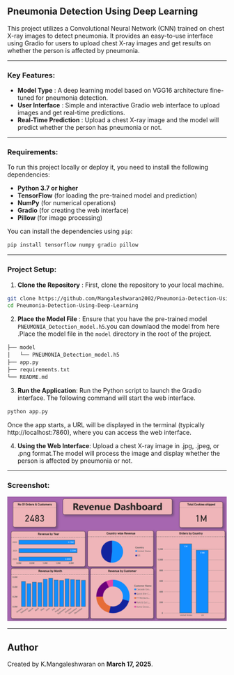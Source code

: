## Pneumonia Detection Using Deep Learning

This project utilizes a Convolutional Neural Network (CNN) trained on chest X-ray images to detect pneumonia. It provides an easy-to-use interface using Gradio for users to upload chest X-ray images and get results on whether the person is affected by pneumonia.

---
### Key Features:

* **Model Type** : A deep learning model based on VGG16 architecture fine-tuned for pneumonia detection.
* **User Interface** : Simple and interactive Gradio web interface to upload images and get real-time predictions.
* **Real-Time Prediction** : Upload a chest X-ray image and the model will predict whether the person has pneumonia or not.

--- 
### Requirements:

To run this project locally or deploy it, you need to install the following dependencies:

* **Python 3.7 or higher**
* **TensorFlow** (for loading the pre-trained model and prediction)
* **NumPy** (for numerical operations)
* **Gradio** (for creating the web interface)
* **Pillow** (for image processing)

You can install the dependencies using `pip`:

```bash
pip install tensorflow numpy gradio pillow
```

---

### Project Setup:

1. **Clone the Repository** :
   First, clone the repository to your local machine.

```bash
git clone https://github.com/Mangaleshwaran2002/Pneumonia-Detection-Using-Deep-Learning.git
cd Pneumonia-Detection-Using-Deep-Learning
```

2. **Place the Model File** :
   Ensure that you have the pre-trained model `PNEUMONIA_Detection_model.h5`.you can downlaod the model from here .Place the model file in the `model` directory in the root of the project.
```bash
├── model
│   └── PNEUMONIA_Detection_model.h5
├── app.py
├── requirements.txt
└── README.md
```
3. **Run the Application**: Run the Python script to launch the Gradio interface. The following command will start the web interface.
```bash
python app.py
``` 
Once the app starts, a URL will be displayed in the terminal (typically http://localhost:7860), where you can access the web interface.

4. **Using the Web Interface**:
Upload a chest X-ray image in .jpg, .jpeg, or .png format.The model will process the image and display whether the person is affected by pneumonia or not.

---

### Screenshot:
![Screenshot 1](https://raw.githubusercontent.com/Mangaleshwaran2002/Revenue-Dashboard-in-Power-BI/refs/heads/master/Dashboard.png)

---
## Author
Created by K.Mangaleshwaran on **March 17, 2025**.
